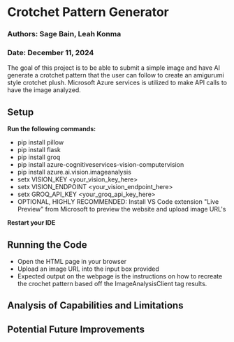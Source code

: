# Crotchet Pattern Generator

### Authors: Sage Bain, Leah Konma
### Date: December 11, 2024

The goal of this project is to be able to submit a simple image and have AI generate a crotchet pattern that the user can follow to create an amigurumi style crotchet plush. Microsoft Azure services is utilized to make API calls to have the image analyzed. 

## Setup
<strong> Run the following commands: </strong>
- pip install pillow
- pip install flask
- pip install groq
- pip install azure-cognitiveservices-vision-computervision
- pip install azure.ai.vision.imageanalysis
- setx VISION_KEY <your_vision_key_here>
- setx VISION_ENDPOINT <your_vision_endpoint_here>
- setx GROQ_API_KEY <your_groq_api_key_here>
- OPTIONAL, HIGHLY RECOMMENDED: Install VS Code extension "Live Preview" from Microsoft to preview the website and upload image URL's

<strong> Restart your IDE </strong>

## Running the Code
- Open the HTML page in your browser
- Upload an image URL into the input box provided
- Expected output on the webpage is the instructions on how to recreate the crochet pattern based off the ImageAnalysisClient tag results.

## Analysis of Capabilities and Limitations
## Potential Future Improvements